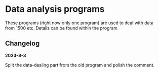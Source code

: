 # Data analysis programs 

These programs (right now only one program) are used to deal with data from 1500 etc. Details can be found within the program.

## Changelog

**2023-8-3**

Split the data-dealing part from the old program and polish the comment.
